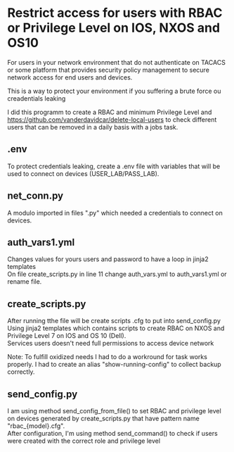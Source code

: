 # Restrict access for users with RBAC or Privilege Level on IOS, NXOS and OS10

For users in your network environment that do not authenticate on TACACS or some platform that provides security policy management to secure network access for end users and devices.

This is a way to protect your environment if you suffering a brute force ou creadentials leaking

I did this programm to create a RBAC and minimum Privilege Level and <https://github.com/vanderdavidcar/delete-local-users> to check different users that can be removed in a daily basis with a jobs task.

## .env

To protect credentials leaking, create a .env file with variables that will be used to connect on devices (USER_LAB/PASS_LAB).

## net_conn.py

A modulo imported in files ".py" which needed a credentials to connect on devices.

## auth_vars1.yml

Changes values for yours users and password to have a loop in jinja2 templates</br>
On file create_scripts.py in line 11 change auth_vars.yml to auth_vars1.yml or rename file.

## create_scripts.py

After running tthe file will be create scripts .cfg to put into send_config.py
Using jinja2 templates which contains scripts to create RBAC on NXOS and Privilege Level 7 on IOS and OS 10 (Dell).</br>
Services users doesn't need full permissions to access device network

Note:
To fulfill oxidized needs I had to do a workround for task works properly. I had to create an alias "show-running-config" to collect backup correctly.

## send_config.py

I am using method send_config_from_file() to set RBAC and privilege level on devices generated by create_scripts.py that have pattern name "rbac_{model}.cfg".</br>
After configuration, I'm using method send_command() to check if users were created with the correct role and privilege level
